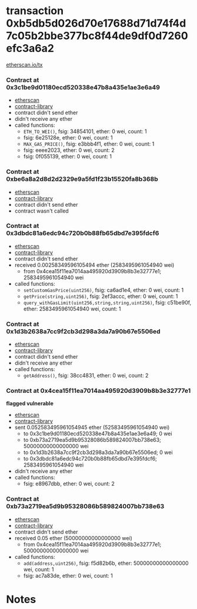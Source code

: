 # transaction 0xb5db5d026d70e17688d71d74f4d7c05b2bbe377bc8f44de9df0d7260efc3a6a2

[etherscan.io/tx](https://etherscan.io/tx/0xb5db5d026d70e17688d71d74f4d7c05b2bbe377bc8f44de9df0d7260efc3a6a2)


### Contract at 0x3c1be9d01180ecd520338e47b8a435e1ae3e6a49

* [etherscan](https://etherscan.io/address/0x3c1be9d01180ecd520338e47b8a435e1ae3e6a49)
* [contract-library](https://contract-library.com/contracts/Ethereum/3c1be9d01180ecd520338e47b8a435e1ae3e6a49)
* contract didn't send ether
* didn't receive any ether
* called functions:
    * `ETH_TO_WEI()`, fsig: 34854101, ether: 0 wei, count: 1
    * fsig: 6e25128e, ether: 0 wei, count: 1
    * `MAX_GAS_PRICE()`, fsig: e3bbb4f1, ether: 0 wei, count: 1
    * fsig: eeee2023, ether: 0 wei, count: 2
    * fsig: 0f055139, ether: 0 wei, count: 1


### Contract at 0xbe6a8a2d8d2d2329e9a5fd1f23b15520fa8b368b

* [etherscan](https://etherscan.io/address/0xbe6a8a2d8d2d2329e9a5fd1f23b15520fa8b368b)
* [contract-library](https://contract-library.com/contracts/Ethereum/be6a8a2d8d2d2329e9a5fd1f23b15520fa8b368b)
* contract didn't send ether
* contract wasn't called


### Contract at 0x3dbdc81a6edc94c720b0b88fb65dbd7e395fdcf6

* [etherscan](https://etherscan.io/address/0x3dbdc81a6edc94c720b0b88fb65dbd7e395fdcf6)
* [contract-library](https://contract-library.com/contracts/Ethereum/3dbdc81a6edc94c720b0b88fb65dbd7e395fdcf6)
* contract didn't send ether
* received 0.00258349596105494 ether (2583495961054940 wei)
    * from 0x4cea15f11ea7014aa495920d3909b8b3e32777e1; 2583495961054940 wei
* called functions:
    * `setCustomGasPrice(uint256)`, fsig: ca6ad1e4, ether: 0 wei, count: 1
    * `getPrice(string,uint256)`, fsig: 2ef3accc, ether: 0 wei, count: 1
    * `query_withGasLimit(uint256,string,string,uint256)`, fsig: c51be90f, ether: 2583495961054940 wei, count: 1


### Contract at 0x1d3b2638a7cc9f2cb3d298a3da7a90b67e5506ed

* [etherscan](https://etherscan.io/address/0x1d3b2638a7cc9f2cb3d298a3da7a90b67e5506ed)
* [contract-library](https://contract-library.com/contracts/Ethereum/1d3b2638a7cc9f2cb3d298a3da7a90b67e5506ed)
* contract didn't send ether
* didn't receive any ether
* called functions:
    * `getAddress()`, fsig: 38cc4831, ether: 0 wei, count: 2


### Contract at 0x4cea15f11ea7014aa495920d3909b8b3e32777e1

**flagged vulnerable**

* [etherscan](https://etherscan.io/address/0x4cea15f11ea7014aa495920d3909b8b3e32777e1)
* [contract-library](https://contract-library.com/contracts/Ethereum/4cea15f11ea7014aa495920d3909b8b3e32777e1)
* sent 0.052583495961054945 ether (52583495961054940 wei)
    * to 0x3c1be9d01180ecd520338e47b8a435e1ae3e6a49; 0 wei
    * to 0xb73a2719ea5d9b95328086b589824007bb738e63; 50000000000000000 wei
    * to 0x1d3b2638a7cc9f2cb3d298a3da7a90b67e5506ed; 0 wei
    * to 0x3dbdc81a6edc94c720b0b88fb65dbd7e395fdcf6; 2583495961054940 wei
* didn't receive any ether
* called functions:
    * fsig: e8967dbb, ether: 0 wei, count: 2


### Contract at 0xb73a2719ea5d9b95328086b589824007bb738e63

* [etherscan](https://etherscan.io/address/0xb73a2719ea5d9b95328086b589824007bb738e63)
* [contract-library](https://contract-library.com/contracts/Ethereum/b73a2719ea5d9b95328086b589824007bb738e63)
* contract didn't send ether
* received 0.05 ether (50000000000000000 wei)
    * from 0x4cea15f11ea7014aa495920d3909b8b3e32777e1; 50000000000000000 wei
* called functions:
    * `add(address,uint256)`, fsig: f5d82b6b, ether: 50000000000000000 wei, count: 1
    * fsig: ac7a83de, ether: 0 wei, count: 1

# Notes

